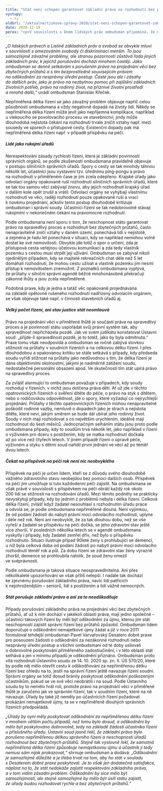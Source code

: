 ```yaml
---
title: "Stát není schopen garantovat základní právo na rozhodnutí bez průtahů"
vystupy:
  - tz
oldUrl: "/aktualne/tiskove-zpravy-2020/stat-neni-schopen-garantovat-zakladni-pravo-na-rozhodnuti-bez-prutahu"
date: 2020-12-10
perex: "<p>V souvislosti s Dnem lidských práv ombudsman připomíná, že nejčastěji porušovaným základním právem je podle jeho poznatků právo lidí na to, aby byla jejich věc projednána bez zbytečných průtahů. Vyplývá to z podnětů, s nimiž se lidé na ombudsmana obracejí. Z každoročních 8000 podnětů se podle ombudsmana přinejmenším třetina dotýká některého práva zaručeného Listinou základních práv a svobod a nejčastěji jde právě o nepřiměřenou dlouhé čekání na rozhodnutí.</p>"
---
```


<!-- imported from the old website -->

<p><i>„O lidských právech a Listině základních práv a svobod se obvykle mluví v souvislosti s omezováním svobody či diskriminací menšin. To jsou samozřejmě závažné problémy, ale stranou pozornosti zůstává řada jiných základních práv, k jejichž porušování dochází mnohem častěji. Jako ombudsman se denně setkávám s porušením práva na projednání věci bez zbytečných průtahů a s tím bezprostředně souvisejícím právem na odškodnění za nesprávný úřední postup. Časté jsou ale i zásahy do dalších práv, jako je právo na nezbytnou pomoc při zajištění základních životních potřeb, právo na rodinný život, na příznivé životní prostředí a mnohá další,“</i> uvádí ombudsman Stanislav Křeček.</p> <p>Nepřiměřená délka řízení se jako závažný problém objevuje napříč celou působností ombudsmana a vždy negativně dopadá na životy lidí. Někdy se nepřiměřená délka řízení může jevit jako nepříjemná komplikace, například u vlekoucího se povolovacího procesu ve stavebnictví, jindy může dlouhodobá nejistota čekání na rozhodnutí trvale zničit vztahy např. mezi sousedy ve sporech o přístupové cesty. Existenční dopady pak má nepřiměřená délka řízení např. v případě příspěvku na péči.</p> <h5>Lidé jako rukojmí úřadů</h5> <p>Nerespektování zásady rychlosti řízení, která je základní povinností správních orgánů, se podle zkušeností ombudsmana pravidelně objevuje v postupu silničních správních úřadů. Spory o cesty se tak mnohdy táhnou několik let, účastníci jsou vystaveni tzv. úřednímu ping-pongu a právo na rozhodnutí v přiměřeném čase je jim zcela odepřeno. Krajské úřady jako odvolací orgány opakovaně ruší rozhodnutí silničních správních úřadů, které se tak tou samou věcí zabývají znovu, aby jejich rozhodnutí krajský úřad v dalším kole opět zrušil a vrátil. Odvolací orgány se vyhýbají vlastnímu rozhodnutí ve věci, raději rozhodnutí pouze opakovaně ruší a vrací k novému projednání, ačkoliv tento postup dlouhodobě kritizuje ombudsman i správní soudy. Účastníci řízení se tak nedobrovolně stávají rukojmími v nekonečném čekání na pravomocné rozhodnutí. </p> <p>Podle ombudsmana není sporu o tom, že neschopnost státu garantovat právo na spravedlivý proces a rozhodnutí bez zbytečných průtahů, často nenapravitelně zničí vztahy v daném území, ponechává lidi v nejistotě, a zejména je řadu let ponechává v situaci, kdy se například nemohou volně dostat ke své nemovitosti. Obvykle jde totiž o spor o určení, zda je přístupová cesta veřejnou účelovou komunikací a zda tedy vlastník pozemku s cestou musí strpět její užívání. Ombudsman se zabýval nikoli ojedinělým případem, kdy se majitelé rekreačních chat déle než 5 let domáhali rozhodnutí, že mohou cestu užívat a vlastník pozemku jim nesmí přístup k nemovitostem znemožnit. Z poznatků ombudsmana vyplývá, že průtahy v silniční správní agendě běžně mnohonásobně překračují zákonné lhůty a jsou zcela nepřiměřené.</p> <p>Podobná praxe, kdy je jedna a tatáž věc opakovaně projednávána na základě opětovně rušeného rozhodnutí nadřízený odvolacím orgánem, se však objevuje také např. v činnosti stavebních úřadů aj. </p> <h5>Velký počet řízení, ani stav justice stát neomlouvá</h5> <p>Právo na projednání věci v přiměřené lhůtě je součástí práva na spravedlivý proces a je povinností státu uspořádat svůj právní systém tak, aby spravedlnost nepřicházela pozdě. Jak ve svém judikátu konstatoval Ústavní soud: „přijde-li spravedlnost pozdě, je to totéž, jako by byla odmítnuta.“ Praxe tomu však neodpovídá a ombudsman se ročně zabývá stovkou stížností na průtahy v soudních řízeních a na celkovou délku řízení. I přes dlouhodobou a opakovanou kritiku se stále setkává s případy, kdy předseda soudu vyřídí stížnost na průtahy jako nedůvodnou s tím, že délka řízení je dána objektivními okolnostmi, jakými je nadměrné zatížení soudu, nedostatečné personální obsazení apod. Ve skutečnosti tím stát upírá právo na spravedlivý proces.</p> <p>Za zvlášť alarmující to ombudsman považuje v případech, kdy soudy rozhodují v řízeních, v nichž jsou dotčena práva dětí. Ať už jde v těchto opatrovnických řízeních o svěření dítěte do péče, o právo na styk s dítětem, nebo o rodičovskou odpovědnost, jde o spory, které vyžadují co nejrychlejší projednání. Průtahy v těchto opatrovnických řízeních mohou nenapravitelně poškodit rodinné vazby, nemluvě o dopadech jako je strach a nejistota dítěte, které neví, jakým směrem se bude dál ubírat jeho rodinný život. Soudy v nich mají rozhodovat s co největším urychlením, ideálně mají rozhodnout do šesti měsíců. Jednoznačným selháním státu jsou proto podle ombudsmana případy, kdy to soudům trvá několik let, jako například v řízení o výživném pro dceru s postižením, kdy se matka rozhodnutí dočkala až po více než čtyřech letech. V jiném případě řízení o úpravě péče, výživném a styku s dětmi soud nařídil první jednání ve věci až po téměř dvou letech.</p> <h5>Čekat na příspěvek na péči rok není nic neobvyklého</h5> <p>Příspěvek na péči je určen lidem, kteří se z důvodu svého dlouhodobě vážného zdravotního stavu neobejdou bez pomoci dalších osob. Příspěvek na péči jim umožňuje si tuto každodenní péči zajistit. Na ombudsmana se však právě v souvislosti s příspěvkem na péči obrátí každý rok okolo 200 lidí se stížností na rozhodování úřadů. Mezi těmito podněty se prakticky nevyskytují případy, kdy by jedním z problémů nebyla i délka řízení. Celková délka řízení, zvlášť když žadatel nesouhlasí s rozhodnutím úřadu práce a odvolá se, je podle ombudsmana nepřiměřeně dlouhá. Není výjimkou, že od podání žádosti do nabytí právní moci odvolacího rozhodnutí, uplyne i déle než rok. Není ani neobvyklé, že za tak dlouhou dobu, než se vše vyřeší a žadatel se příspěvku na péči dočká, se jeho zdravotní stav ještě více zhorší. V posledních několika letech se v agendě ombudsmana vyskytly i případy, kdy žadatel zemřel dřív, než bylo o příspěvku rozhodnuto. Situaci ilustruje případ 90leté ženy s prohlubující se demencí, u níž byla celková doba od podání žádosti po nabytí právní moci odvolacího rozhodnutí téměř rok a půl. Za dobu řízení se zdravotní stav ženy výrazně zhoršil, demence se prohloubila natolik, že soud ženu omezil ve svéprávnosti. </p> <p>Podle ombudsmana je taková situace neospravedlnitelná. Ani přes několikaleté upozorňování se však příliš nelepší. I nadále tak dochází ke zjevnému porušování základního práva, navíc lidí patřících k nejohroženějším – seniorů, lidí s postižením a lidí vážně nemocných.</p> <h5>Stát porušuje základní právo a ani za to neodškodňuje</h5> <p>Případy porušování základního práva na projednání věci bez zbytečných průtahů, ať už k nim dochází v jakékoli oblasti práva, mají jedno společné – účastníci takových řízení by měli být odškodněni za újmu, kterou jim stát neschopností zajistit správní řízení bez průtahů způsobil. Ombudsman lidem doporučuje o odškodnění nemajetkové újmy žádat a již v roce 2011 formuloval tehdejší ombudsman Pavel Varvařovský Desatero dobré praxe pro posouzení žádosti o odškodnění za nezákonné rozhodnutí nebo nesprávný úřední postup a všichni ombudsmani od té doby usilovali o dobrovolné poskytování přiměřeného zadostiučinění, i v této oblasti stát selhává a jen v minimu případů je odškodnění přiznáno. Ombudsman proto vítá rozhodnutí Ústavního soudu ze 14. 10. 2020 sp. zn. II. ÚS 570/20, které by podle něj mělo otevřít cestu k odškodňování za nepřiměřenou délku řízení bez ohledu na to, jestli na správní řízení ještě navazuje řízení soudní. Správní orgány se totiž dosud bránily poskytovat odškodnění poškozeným účastníkům, pokud se ve své věci neobrátili i na soud. Podle Ústavního soudu by to nemělo hrát roli, protože právo na projednání věci v přiměřené lhůtě je zaručeno jak ve správním řízení, tak v soudním řízení, které na ně navazuje. Úřady by také již neměly po účastnících řízení požadovat prokázání nemajetkové újmy, ta se v nepřiměřeně dlouhých správních řízeních předpokládá.</p> <p><i>„Úřady by nyní měly poskytovat odškodnění za nepřiměřenou délku řízení v mnohem větším počtu případů, než tomu bylo dosud, a odškodnění by mělo být poskytováno dobrovolně, tedy na základě žádosti účastníka řízení u příslušného úřadu. Ústavní soud jasně řekl, že základní právo bylo porušeno nepřiměřenou délkou správního řízení a neschopností úřadů rozhodnout bez zbytečných průtahů. Stejně tak výslovně řekl, že samotná nepřiměřená délka řízení způsobuje nemajetkovou újmu a účastník ji tedy nemusí sám nijak prokazovat,“ </i>shrnuje ombudsman a dodává: <i>„Odškodnění je samozřejmě důležité a je třeba trvat na tom, aby ho stát v souladu s Desaterem dobré praxe poskytoval. Je to však jen dodatečná satisfakce, náplast na to, že stát nedokáže zajistit respektování základního práva, a v tom vidím zásadní problém. Odškodnění by sice mělo být samozřejmostí, ale stejně samozřejmé by mělo být úsilí státu zajistit, že úřady budou rozhodovat rychle a bez zbytečných průtahů.“</i></p>
